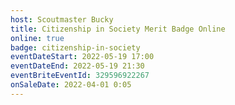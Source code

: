 ```yaml
---
host: Scoutmaster Bucky
title: Citizenship in Society Merit Badge Online
online: true
badge: citizenship-in-society
eventDateStart: 2022-05-19 17:00
eventDateEnd: 2022-05-19 21:30
eventBriteEventId: 329596922267
onSaleDate: 2022-04-01 0:05
---
```

